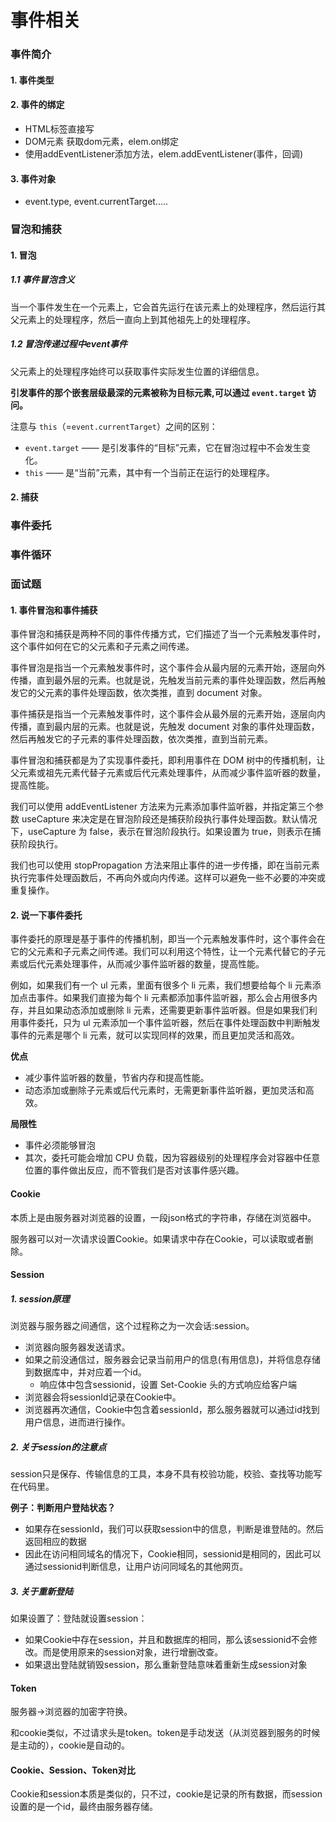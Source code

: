 

# 事件相关

### 事件简介

#### 1. 事件类型

#### 2. 事件的绑定

- HTML标签直接写
- DOM元素 获取dom元素，elem.on<event>绑定
- 使用addEventListener添加方法，elem.addEventListener(事件，回调)

#### 3. 事件对象

- event.type, event.currentTarget.....

### 冒泡和捕获



#### 1. 冒泡

##### 1.1 事件冒泡含义

当一个事件发生在一个元素上，它会首先运行在该元素上的处理程序，然后运行其父元素上的处理程序，然后一直向上到其他祖先上的处理程序。

##### 1.2 冒泡传递过程中event事件

父元素上的处理程序始终可以获取事件实际发生位置的详细信息。

**引发事件的那个嵌套层级最深的元素被称为目标元素,可以通过 `event.target` 访问。**

注意与 `this`（=`event.currentTarget`）之间的区别：

- `event.target` —— 是引发事件的“目标”元素，它在冒泡过程中不会发生变化。
- `this` —— 是“当前”元素，其中有一个当前正在运行的处理程序。

#### 2. 捕获

### 事件委托

### 事件循环

### 面试题

#### 1. 事件冒泡和事件捕获

事件冒泡和捕获是两种不同的事件传播方式，它们描述了当一个元素触发事件时，这个事件如何在它的父元素和子元素之间传递。

事件冒泡是指当一个元素触发事件时，这个事件会从最内层的元素开始，逐层向外传播，直到最外层的元素。也就是说，先触发当前元素的事件处理函数，然后再触发它的父元素的事件处理函数，依次类推，直到 document 对象。

事件捕获是指当一个元素触发事件时，这个事件会从最外层的元素开始，逐层向内传播，直到最内层的元素。也就是说，先触发 document 对象的事件处理函数，然后再触发它的子元素的事件处理函数，依次类推，直到当前元素。

事件冒泡和捕获都是为了实现事件委托，即利用事件在 DOM 树中的传播机制，让父元素或祖先元素代替子元素或后代元素处理事件，从而减少事件监听器的数量，提高性能。

我们可以使用 addEventListener 方法来为元素添加事件监听器，并指定第三个参数 useCapture 来决定是在冒泡阶段还是捕获阶段执行事件处理函数。默认情况下，useCapture 为 false，表示在冒泡阶段执行。如果设置为 true，则表示在捕获阶段执行。

我们也可以使用 stopPropagation 方法来阻止事件的进一步传播，即在当前元素执行完事件处理函数后，不再向外或向内传递。这样可以避免一些不必要的冲突或重复操作。

#### 2. 说一下事件委托

事件委托的原理是基于事件的传播机制，即当一个元素触发事件时，这个事件会在它的父元素和子元素之间传递。我们可以利用这个特性，让一个元素代替它的子元素或后代元素处理事件，从而减少事件监听器的数量，提高性能。

例如，如果我们有一个 ul 元素，里面有很多个 li 元素，我们想要给每个 li 元素添加点击事件。如果我们直接为每个 li 元素都添加事件监听器，那么会占用很多内存，并且如果动态添加或删除 li 元素，还需要更新事件监听器。但是如果我们利用事件委托，只为 ul 元素添加一个事件监听器，然后在事件处理函数中判断触发事件的元素是哪个 li 元素，就可以实现同样的效果，而且更加灵活和高效。

**优点**

- 减少事件监听器的数量，节省内存和提高性能。
- 动态添加或删除子元素或后代元素时，无需更新事件监听器，更加灵活和高效。

**局限性**

- 事件必须能够冒泡
- 其次，委托可能会增加 CPU 负载，因为容器级别的处理程序会对容器中任意位置的事件做出反应，而不管我们是否对该事件感兴趣。

#### Cookie

本质上是由服务器对浏览器的设置，一段json格式的字符串，存储在浏览器中。

服务器可以对一次请求设置Cookie。如果请求中存在Cookie，可以读取或者删除。

#### Session

##### 1. session原理

浏览器与服务器之间通信，这个过程称之为一次会话:session。

- 浏览器向服务器发送请求。
- 如果之前没通信过，服务器会记录当前用户的信息(有用信息)，并将信息存储到数据库中，并对应着一个id。
  - 响应体中包含sessionid，设置 Set-Cookie 头的方式响应给客户端
- 浏览器会将sessionId记录在Cookie中。
- 浏览器再次通信，Cookie中包含着sessionId，那么服务器就可以通过id找到用户信息，进而进行操作。

##### 2. 关于session的注意点

session只是保存、传输信息的工具，本身不具有校验功能，校验、查找等功能写在代码里。

**例子：判断用户登陆状态？**

- 如果存在sessionId，我们可以获取session中的信息，判断是谁登陆的。然后返回相应的数据
- 因此在访问相同域名的情况下，Cookie相同，sessionid是相同的，因此可以通过sessionid判断信息，让用户访问同域名的其他网页。

##### 3. 关于重新登陆

如果设置了：登陆就设置session：

- 如果Cookie中存在session，并且和数据库的相同，那么该sessionid不会修改。而是使用原来的session对象，进行增删改查。
- 如果退出登陆就销毁session，那么重新登陆意味着重新生成session对象

#### Token

服务器->浏览器的加密字符换。

和cookie类似，不过请求头是token。token是手动发送（从浏览器到服务的时候是主动的），cookie是自动的。

#### Cookie、Session、Token对比

Cookie和session本质是类似的，只不过，cookie是记录的所有数据，而session设置的是一个id，最终由服务器存储。





